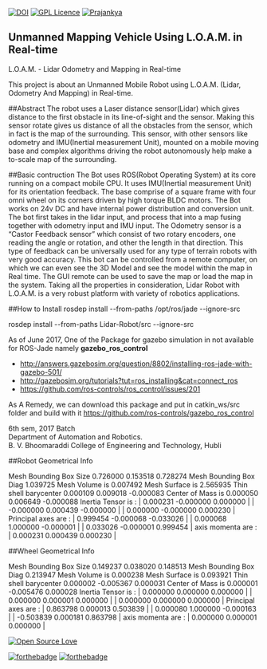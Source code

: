[![DOI](https://zenodo.org/badge/22321/prajankya/Lidar-Robot.svg)](https://zenodo.org/badge/latestdoi/22321/prajankya/Lidar-Robot) [![GPL Licence](https://badges.frapsoft.com/os/gpl/gpl.svg?v=103)](https://opensource.org/licenses/GPL-3.0/)  [![Prajankya](https://img.shields.io/badge/Developer-Prajankya-blue.svg)](https://github.com/prajankya)


## Unmanned Mapping Vehicle Using L.O.A.M. in Real-time
 L.O.A.M. - Lidar Odometry and Mapping in Real-time

This project is about an Unmanned Mobile Robot using L.O.A.M. (Lidar, Odometry And Mapping) in Real-time.

##Abstract
The robot uses a Laser distance sensor(Lidar) which gives distance to the first obstacle in its line-of-sight and the sensor. Making this sensor rotate gives us distance of all the obstacles from the sensor, which in fact is the map of the surrounding. This sensor, with other sensors like odometry and IMU(Inertial measurement Unit), mounted on a mobile moving base and complex algorithms driving the robot autonomously help make a to-scale map of the surrounding.

##Basic contruction
The Bot uses ROS(Robot Operating System) at its core running on a compact mobile CPU. It uses IMU(Inertial measurement Unit) for its orientation feedback. The base comprise of a square frame with four omni wheel on its corners driven by high torque BLDC motors. The Bot works on 24v DC and have internal power distribution and conversion unit. The bot first takes in the lidar input, and process that into a map fusing together with  odometry input and IMU input. The Odometry sensor is a “Castor Feedback sensor” which consist of two rotary encoders, one reading the angle or rotation, and other the length in that direction. This type of feedback can be universally used for any type of terrain robots with very good accuracy. This bot can be controlled from a remote computer, on which we can even see the 3D Model and see the model within the map in Real time. The GUI remote can be used to save the map or load the map in the system. Taking all the properties in consideration,  Lidar Robot with L.O.A.M. is a very robust platform with variety of robotics applications.


##How to Install
rosdep install --from-paths /opt/ros/jade --ignore-src

rosdep install --from-paths Lidar-Robot/src --ignore-src

As of June 2017, One of the Package for gazebo simulation in not available for ROS-Jade
namely __gazebo_ros_control__

- http://answers.gazebosim.org/question/8802/installing-ros-jade-with-gazebo-501/
- http://gazebosim.org/tutorials?tut=ros_installing&cat=connect_ros
- https://github.com/ros-controls/ros_control/issues/201

As A Remedy, we can download this package and put in catkin_ws/src folder and build with it
https://github.com/ros-controls/gazebo_ros_control

6th sem, 2017 Batch  
Department of Automation and Robotics.  
B. V. Bhoomaraddi College of Engineering and Technology, Hubli  

##Robot Geometrical Info
>
Mesh Bounding Box Size 0.726000 0.153518 0.728274
Mesh Bounding Box Diag 1.039725
Mesh Volume is 0.007492
Mesh Surface is 2.565935
Thin shell barycenter 0.000109 0.009018 -0.000083
Center of Mass is 0.000050 0.006649 -0.000088
Inertia Tensor is :
| 0.000231 -0.000000 0.000000 |
| -0.000000 0.000439 -0.000000 |
| 0.000000 -0.000000 0.000230 |
Principal axes are :
| 0.999454 -0.000068 -0.033026 |
| 0.000068 1.000000 -0.000001 |
| 0.033026 -0.000001 0.999454 |
axis momenta are :
| 0.000231 0.000439 0.000230 |

##Wheel Geometrical Info
>
Mesh Bounding Box Size 0.149237 0.038020 0.148513
Mesh Bounding Box Diag 0.213947
Mesh Volume is 0.000238
Mesh Surface is 0.093921
Thin shell barycenter 0.000002 -0.005367 0.000031
Center of Mass is 0.000001 -0.005476 0.000028
Inertia Tensor is :
| 0.000000 0.000000 0.000000 |
| 0.000000 0.000001 0.000000 |
| 0.000000 0.000000 0.000000 |
Principal axes are :
| 0.863798 0.000013 0.503839 |
| 0.000080 1.000000 -0.000163 |
| -0.503839 0.000181 0.863798 |
axis momenta are :
| 0.000000 0.000001 0.000000 |

[![Open Source Love](https://badges.frapsoft.com/os/v1/open-source.svg?v=103)](https://github.com/ellerbrock/open-source-badge/)

[![forthebadge](http://forthebadge.com/images/badges/powered-by-electricity.svg)](http://forthebadge.com)
[![forthebadge](http://forthebadge.com/images/badges/built-with-love.svg)](http://forthebadge.com)
